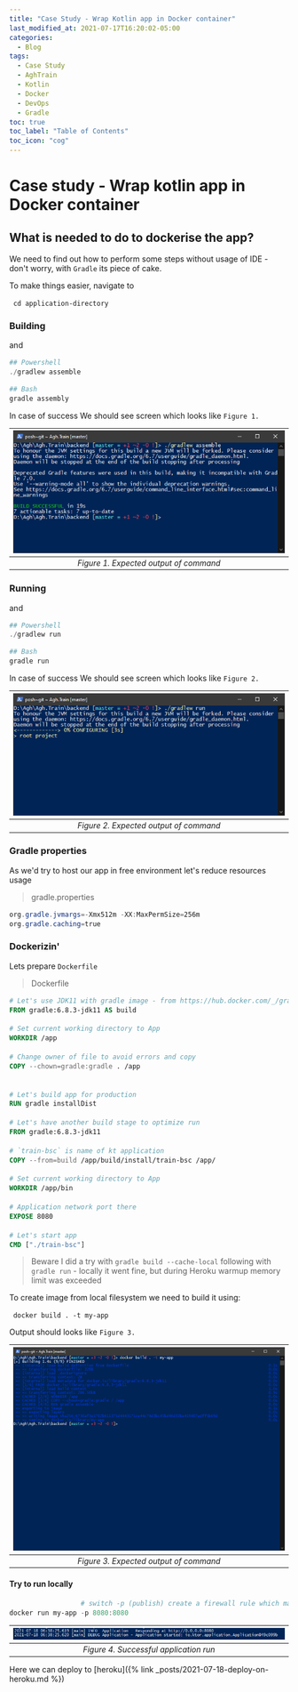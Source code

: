 ```yaml
---
title: "Case Study - Wrap Kotlin app in Docker container"
last_modified_at: 2021-07-17T16:20:02-05:00
categories:
  - Blog
tags:
  - Case Study
  - AghTrain
  - Kotlin
  - Docker
  - DevOps
  - Gradle
toc: true
toc_label: "Table of Contents"
toc_icon: "cog"
---
```


# Case study - Wrap kotlin app in Docker container

## What is needed to do to dockerise the app?

We need to find out how to perform some steps without usage of IDE - don't worry, with `Gradle` its piece of cake.

To make things easier, navigate to

` cd application-directory`


### Building

and 

```powershell
## Powershell
./gradlew assemble
```

```bash
## Bash
gradle assembly
```

In case of success We should see screen which looks like `Figure 1.`


| ![](/assets/images/2021-07-17-17-39-34.png) |
|:--:|
| *Figure 1. Expected output of command* |



### Running

and 

```powershell
## Powershell
./gradlew run
```

```bash
## Bash
gradle run
```

In case of success We should see screen which looks like `Figure 2.`


| ![](/assets/images/2021-07-17-17-21-48.png) |
|:--:|
| *Figure 2. Expected output of command* |

### Gradle properties

As we'd try to host our app in free environment let's reduce resources usage

> gradle.properties
```powershell
org.gradle.jvmargs=-Xmx512m -XX:MaxPermSize=256m
org.gradle.caching=true
```

### Dockerizin'

Lets prepare `Dockerfile`

> Dockerfile
```dockerfile
# Let's use JDK11 with gradle image - from https://hub.docker.com/_/gradle
FROM gradle:6.8.3-jdk11 AS build

# Set current working directory to App
WORKDIR /app

# Change owner of file to avoid errors and copy 
COPY --chown=gradle:gradle . /app


# Let's build app for production
RUN gradle installDist

# Let's have another build stage to optimize run
FROM gradle:6.8.3-jdk11

# `train-bsc` is name of kt application 
COPY --from=build /app/build/install/train-bsc /app/

# Set current working directory to App
WORKDIR /app/bin

# Application network port there
EXPOSE 8080

# Let's start app
CMD ["./train-bsc"]
```

> Beware
> I did a try with `gradle build --cache-local` following with `gradle run` - locally it went fine, but during Heroku warmup memory limit was exceeded

To create image from local filesystem we need to build it using: 

` docker build . -t my-app`

Output should looks like `Figure 3.`

| ![](/assets/images/2021-07-17-19-15-32.png) |
|:--:|
| *Figure 3. Expected output of command* |

#### Try to run locally

```powershell
                  # switch -p (publish) create a firewall rule which maps port inside container to host
docker run my-app -p 8080:8080
```


| ![](/assets/images/2021-07-18-09-12-18.png)  |
|:--:|
| *Figure 4. Successful application run* |

Here we can deploy to [heroku]({% link _posts/2021-07-18-deploy-on-heroku.md %}) 
